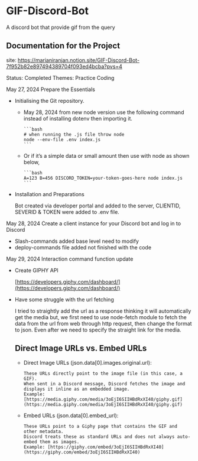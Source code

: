 # GIF-Discord-Bot

A discord bot that provide gif from the query

## Documentation for the Project

site: <https://marianiranjan.notion.site/GIF-Discord-Bot-7f952b82e897494389704f093ed4bcba?pvs=4>

Status: Completed
Themes: Practice Coding

May 27, 2024 Prepare the Essentials

- Initialising the Git repository.

  - May 28, 2024 from new node version use the following command instead of installing dotenv then importing it.

        ```bash
        # when running the .js file throw node
        node --env-file .env index.js
        ```

  - Or if it’s a simple data or small amount then use with node as shown below,

        ```bash
        A=123 B=456 DISCORD_TOKEN=your-token-goes-here node index.js
        ```

- Installation and Preparations

    Bot created via developer portal and added to the server, CLIENTID, SEVERID & TOKEN were added to .env file.

May 28, 2024 Create a client instance for your Discord bot and log in to Discord

- Slash-commands added base level need to modify
- deploy-commands file added not finished with the code

May 29, 2024  Interaction command function update

- Create GIPHY API

    [https://developers.giphy.com/dashboard/](https://developers.giphy.com/dashboard/)

- Have some struggle with the url fetching

    I tried to straightly add the url as a response thinking it will automatically get the media but, we first need to use node-fetch module to fetch the data from the url from web through http request, then change the format to json. Even after we need to specify the straight link for the media.

  ## Direct Image URLs vs. Embed URLs

  - Direct Image URLs (json.data[0].images.original.url):

        These URLs directly point to the image file (in this case, a GIF).
        When sent in a Discord message, Discord fetches the image and displays it inline as an embedded image.
        Example: [https://media.giphy.com/media/3oEjI6SIIHBdRxXI40/giphy.gif](https://media.giphy.com/media/3oEjI6SIIHBdRxXI40/giphy.gif)

  - Embed URLs (json.data[0].embed_url):

        These URLs point to a Giphy page that contains the GIF and other metadata.
        Discord treats these as standard URLs and does not always auto-embed them as images.
        Example: [https://giphy.com/embed/3oEjI6SIIHBdRxXI40](https://giphy.com/embed/3oEjI6SIIHBdRxXI40)
